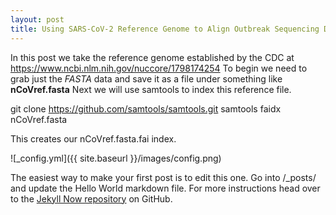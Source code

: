 ```yaml
---
layout: post
title: Using SARS-CoV-2 Reference Genome to Align Outbreak Sequencing Data
---
```


In this post we take the reference genome established by the CDC at <https://www.ncbi.nlm.nih.gov/nuccore/1798174254> 
To begin we need to grab just the *FASTA* data and save it as a file under something like **nCoVref.fasta**
Next we will use samtools to index this reference file.

git clone https://github.com/samtools/samtools.git
samtools faidx nCoVref.fasta

This creates our nCoVref.fasta.fai index.

![_config.yml]({{ site.baseurl }}/images/config.png)

The easiest way to make your first post is to edit this one. Go into /_posts/ and update the Hello World markdown file. For more instructions head over to the [Jekyll Now repository](https://github.com/barryclark/jekyll-now) on GitHub.
